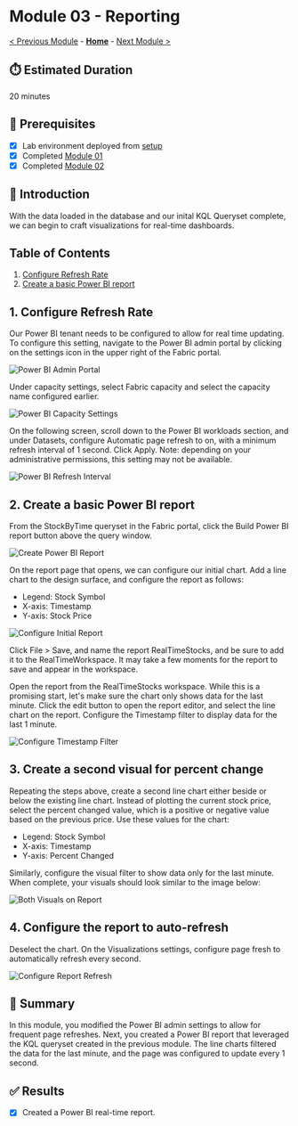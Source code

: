 # Module 03 - Reporting

[< Previous Module](../modules/module02.md) - **[Home](../README.md)** - [Next Module >](./module04.md)

## :stopwatch: Estimated Duration

20 minutes

## :thinking: Prerequisites

- [x] Lab environment deployed from [setup](../modules/module00.md)
- [x] Completed [Module 01](../modules/module01.md)
- [x] Completed [Module 02](../modules/module02.md)

## :loudspeaker: Introduction

With the data loaded in the database and our inital KQL Queryset complete, we can begin to craft visualizations for real-time dashboards.

## Table of Contents

1. [Configure Refresh Rate](#1-configure-refresh-rate)
2. [Create a basic Power BI report](#2-create-a-basic-power-bi-report)

## 1. Configure Refresh Rate

Our Power BI tenant needs to be configured to allow for real time updating. To configure this setting, navigate to the Power BI admin portal by clicking on the settings icon in the upper right of the Fabric portal. 

![Power BI Admin Portal](../images/module03/pbiadminportal.png)

Under capacity settings, select Fabric capacity and select the capacity name configured earlier.

![Power BI Capacity Settings](../images/module03/fabriccapacitysettings.png)

On the following screen, scroll down to the Power BI workloads section, and under Datasets, configure Automatic page refresh to on, with a minimum refresh interval of 1 second. Click Apply. Note: depending on your administrative permissions, this setting may not be available.

![Power BI Refresh Interval](../images/module03/pbiautorefresh.png)

## 2. Create a basic Power BI report

From the StockByTime queryset in the Fabric portal, click the Build Power BI report button above the query window.

![Create Power BI Report](../images/module03/buildpbireport.png)

On the report page that opens, we can configure our initial chart. Add a line chart to the design surface, and configure the report as follows:

* Legend: Stock Symbol
* X-axis: Timestamp
* Y-axis: Stock Price

![Configure Initial Report](../images/module03/pbiinitialreport.png)

Click File > Save, and name the report RealTimeStocks, and be sure to add it to the RealTimeWorkspace. It may take a few moments for the report to save and appear in the workspace.

Open the report from the RealTimeStocks workspace. While this is a promising start, let's make sure the chart only shows data for the last minute. Click the edit button to open the report editor, and select the line chart on the report. Configure the Timestamp filter to display data for the last 1 minute.

![Configure Timestamp Filter](../images/module03/pbitimestampfilter.png)

## 3. Create a second visual for percent change

Repeating the steps above, create a second line chart either beside or below the existing line chart. Instead of plotting the current stock price, select the percent changed value, which is a positive or negative value based on the previous price. Use these values for the chart:

* Legend: Stock Symbol
* X-axis: Timestamp
* Y-axis: Percent Changed

Similarly, configure the visual filter to show data only for the last minute. When complete, your visuals should look similar to the image below:

![Both Visuals on Report](../images/module03/bothreports.png)

## 4. Configure the report to auto-refresh

Deselect the chart. On the Visualizations settings, configure page fresh to automatically refresh every second.

![Configure Report Refresh](../images/module03/pbipagerefresh.png)

## :tada: Summary

In this module, you modified the Power BI admin settings to allow for frequent page refreshes. Next, you created a Power BI report that leveraged the KQL queryset created in the previous module. The line charts filtered the data for the last minute, and the page was configured to update every 1 second.

## :white_check_mark: Results

- [x] Created a Power BI real-time report.

